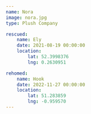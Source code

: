```yaml
---
name: Nora
image: nora.jpg
type: Plush Company

rescued:
    name: Ely
    date: 2021-08-19 00:00:00
    location:
        lat: 52.3998376
        lng: 0.2630951

rehomed:
    name: Hook
    date: 2022-11-27 00:00:00
    location:
        lat: 51.283859
        lng: -0.959570
---
```

